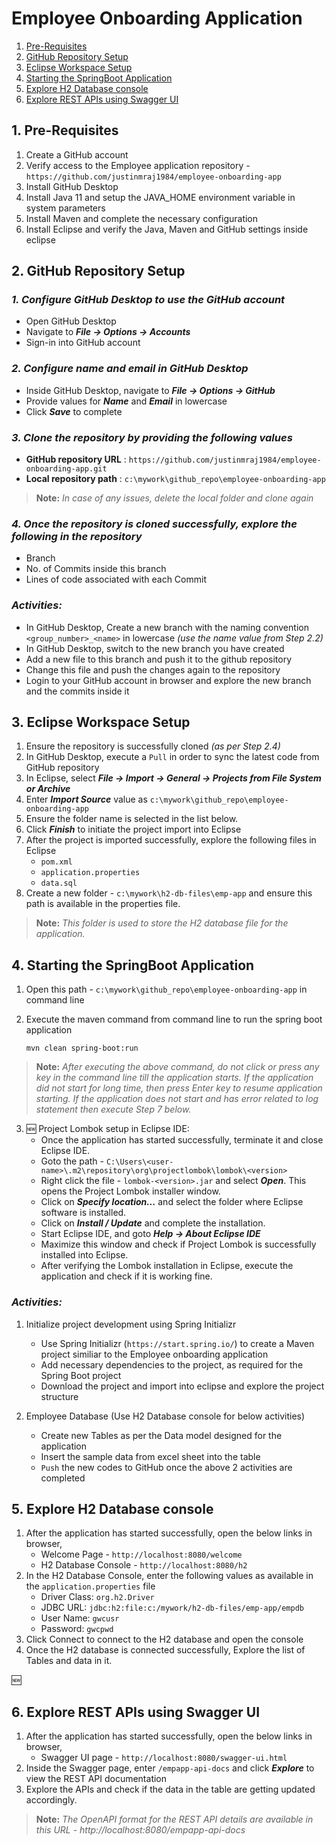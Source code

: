 # Employee Onboarding Application

1. [Pre-Requisites](#1-pre-requisites)
2. [GitHub Repository Setup](#2-github-repository-setup)
3. [Eclipse Workspace Setup](#3-eclipse-workspace-setup)
4. [Starting the SpringBoot Application](#4-starting-the-springboot-application)
5. [Explore H2 Database console](#5-explore-h2-database-console)
6. [Explore REST APIs using Swagger UI](#6-explore-rest-apis-using-swagger-ui)


## 1. Pre-Requisites
1. Create a GitHub account
2. Verify access to the Employee application repository - `https://github.com/justinmraj1984/employee-onboarding-app`
3. Install GitHub Desktop
4. Install Java 11 and setup the JAVA_HOME environment variable in system parameters
5. Install Maven and complete the necessary configuration
6. Install Eclipse and verify the Java, Maven and GitHub settings inside eclipse

## 2. GitHub Repository Setup
### _1. Configure GitHub Desktop to use the GitHub account_
  - Open GitHub Desktop
  - Navigate to ***File -> Options -> Accounts***
  - Sign-in into GitHub account

### _2. Configure name and email in GitHub Desktop_
  - Inside GitHub Desktop, navigate to ***File -> Options -> GitHub***
  - Provide values for ***Name*** and ***Email*** in lowercase
  - Click ***Save*** to complete

### _3. Clone the repository by providing the following values_
  - **GitHub repository URL** : `https://github.com/justinmraj1984/employee-onboarding-app.git`
  - **Local repository path** : `c:\mywork\github_repo\employee-onboarding-app`

> **Note:** 
> *In case of any issues, delete the local folder and clone again*

### _4. Once the repository is cloned successfully, explore the following in the repository_
- Branch
- No. of Commits inside this branch
- Lines of code associated with each Commit

### _Activities:_
- In GitHub Desktop, Create a new branch with the naming convention `<group_number>_<name>` in lowercase *(use the name value from Step 2.2)*
- In GitHub Desktop, switch to the new branch you have created
- Add a new file to this branch and push it to the github repository
- Change this file and push the changes again to the repository
- Login to your GitHub account in browser and explore the new branch and the commits inside it

## 3. Eclipse Workspace Setup
1. Ensure the repository is successfully cloned *(as per Step 2.4)*
2. In GitHub Desktop, execute a `Pull` in order to sync the latest code from GitHub repository
3. In Eclipse, select ***File -> Import -> General -> Projects from File System or Archive***
4. Enter ***Import Source*** value as `c:\mywork\github_repo\employee-onboarding-app`
5. Ensure the folder name is selected in the list below.
6. Click ***Finish*** to initiate the project import into Eclipse 
7. After the project is imported successfully, explore the following files in Eclipse
    - `pom.xml`
    - `application.properties`
    - `data.sql`
8. Create a new folder - `c:\mywork\h2-db-files\emp-app` and ensure this path is available in the properties file.

> **Note:** 
> *This folder is used to store the H2 database file for the application.*

## 4. Starting the SpringBoot Application
1. Open this path - `c:\mywork\github_repo\employee-onboarding-app` in command line
2. Execute the maven command from command line to run the spring boot application

    `mvn clean spring-boot:run`
> **Note:** 
> *After executing the above command, do not click or press any key in the command line till the application starts. If the application did not start for long time, then press Enter key to resume application starting.*
> *If the application does not start and has error related to log statement then execute Step 7 below.*
3. :new: Project Lombok setup in Eclipse IDE:
    - Once the application has started successfully, terminate it and close Eclipse IDE.
    - Goto the path - `C:\Users\<user-name>\.m2\repository\org\projectlombok\lombok\<version>`
    - Right click the file - `lombok-<version>.jar` and select ***Open***. This opens the Project Lombok installer window.
    - Click on ***Specify location...*** and select the folder where Eclipse software is installed.
    - Click on ***Install / Update*** and complete the installation. 
    - Start Eclipse IDE, and goto ***Help -> About Eclipse IDE*** 
    - Maximize this window and check if Project Lombok is successfully installed into Eclipse.
    - After verifying the Lombok installation in Eclipse, execute the application and check if it is working fine.

### _Activities:_
1. Initialize project development using Spring Initializr
    - Use Spring Initializr (`https://start.spring.io/`) to create a Maven project similiar to the Employee onboarding application
    - Add necessary dependencies to the project, as required for the Spring Boot project
    - Download the project and import into eclipse and explore the project structure

2. Employee Database (Use H2 Database console for below activities)
    - Create new Tables as per the Data model designed for the application
    - Insert the sample data from excel sheet into the table
    - `Push` the new codes to GitHub once the above 2 activities are completed

## 5. Explore H2 Database console
1. After the application has started successfully, open the below links in browser,
    - Welcome Page - `http://localhost:8080/welcome`
    - H2 Database Console - `http://localhost:8080/h2`
2. In the H2 Database Console, enter the following values as available in the `application.properties` file
    - Driver Class: `org.h2.Driver`
    - JDBC URL: `jdbc:h2:file:c:/mywork/h2-db-files/emp-app/empdb`
    - User Name: `gwcusr`
    - Password: `gwcpwd`
3. Click Connect to connect to the H2 database and open the console
4. Once the H2 database is connected successfully, Explore the list of Tables and data in it.

:new:
## 6. Explore REST APIs using Swagger UI
1. After the application has started successfully, open the below links in browser,
    - Swagger UI page - `http://localhost:8080/swagger-ui.html`
2. Inside the Swagger page, enter `/empapp-api-docs` and click ***Explore*** to view the REST API documentation
3. Explore the APIs and check if the data in the table are getting updated accordingly.

> **Note:** 
> *The OpenAPI format for the REST API details are available in this URL - http://localhost:8080/empapp-api-docs*


